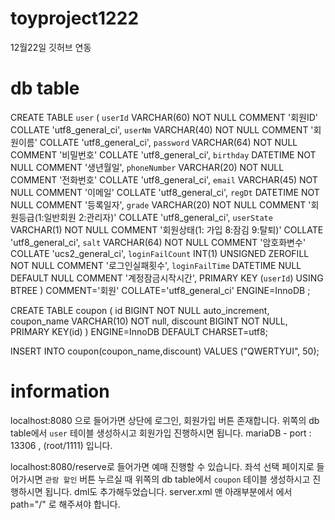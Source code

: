 # toyproject1222
12월22일 깃허브 연동

# db table

CREATE TABLE `user` (
   `userId` VARCHAR(60) NOT NULL COMMENT '회원ID' COLLATE 'utf8_general_ci',
   `userNm` VARCHAR(40) NOT NULL COMMENT '회원이름' COLLATE 'utf8_general_ci',
   `password` VARCHAR(64) NOT NULL COMMENT '비밀번호' COLLATE 'utf8_general_ci',
   `birthday` DATETIME NOT NULL COMMENT '생년월일',
   `phoneNumber` VARCHAR(20) NOT NULL COMMENT '전화번호' COLLATE 'utf8_general_ci',
   `email` VARCHAR(45) NOT NULL COMMENT '이메일' COLLATE 'utf8_general_ci',
   `regDt` DATETIME NOT NULL COMMENT '등록일자',
   `grade` VARCHAR(20) NOT NULL COMMENT '회원등급(1:일반회원 2:관리자)' COLLATE 'utf8_general_ci',
   `userState` VARCHAR(1) NOT NULL COMMENT '회원상태(1: 가입 8:잠김 9:탈퇴)' COLLATE 'utf8_general_ci',
   `salt` VARCHAR(64) NOT NULL COMMENT '암호화변수' COLLATE 'ucs2_general_ci',
   `loginFailCount` INT(1) UNSIGNED ZEROFILL NOT NULL COMMENT '로그인실패횟수',
   `loginFailTime` DATETIME NULL DEFAULT NULL COMMENT '계정잠금시작시간',
   PRIMARY KEY (`userId`) USING BTREE
)
COMMENT='회원'
COLLATE='utf8_general_ci'
ENGINE=InnoDB
;

CREATE TABLE coupon (
	id BIGINT NOT NULL auto_increment,
	coupon_name VARCHAR(10) NOT null,
	discount BIGINT NOT NULL,
	PRIMARY KEY(id)
) ENGINE=InnoDB DEFAULT CHARSET=utf8;

INSERT INTO coupon(coupon_name,discount) VALUES ("QWERTYUI", 50);

# information

localhost:8080 으로 들어가면 상단에 로그인, 회원가입 버튼 존재합니다. 위쪽의 db table에서 `user` 테이블 생성하시고 회원가입 진행하시면 됩니다.
mariaDB - port : 13306 , (root/1111) 입니다.

localhost:8080/reserve로 들어가면 예매 진행할 수 있습니다.
좌석 선택 페이지로 들어가시면 `관람 할인` 버튼 누르실 때 위쪽의 db table에서 `coupon` 테이블 생성하시고 진행하시면 됩니다. dml도 추가해두었습니다.
server.xml 맨 아래부분에서 <Context> 에서 path="/" 로 해주셔야 합니다.
